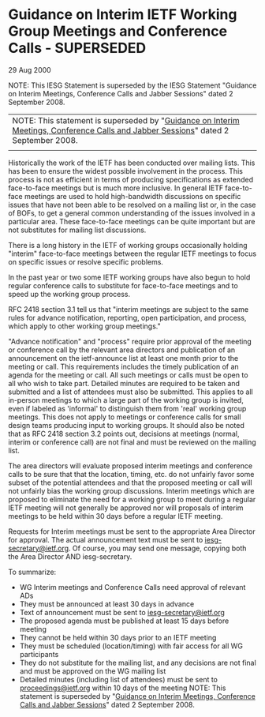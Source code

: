 Guidance on Interim IETF Working Group Meetings and Conference Calls - SUPERSEDED
=================================================================================

29 Aug 2000

NOTE: This IESG Statement is superseded by the IESG Statement "Guidance on Interim Meetings, Conference Calls and Jabber Sessions" dated 2 September 2008.



|  |
| --- |
| NOTE: This statement is superseded by "[Guidance on Interim Meetings, Conference Calls and Jabber Sessions](https://www.ietf.org/about/groups/iesg/statements/interim-meetings-guidance-2008-09-02/)" dated 2 September 2008. |
|  |

Historically the work of the IETF has been conducted over mailing lists. This has been to ensure the widest possible involvement in the process. This process is not as efficient in terms of producing specifications as extended face-to-face meetings but is much more inclusive. In general IETF face-to-face meetings are used to hold high-bandwidth discussions on specific issues that have not been able to be resolved on a mailing list or, in the case of BOFs, to get a general common understanding of the issues involved in a particular area. These face-to-face meetings can be quite important but are not substitutes for mailing list discussions. 

There is a long history in the IETF of working groups occasionally holding "interim" face-to-face meetings between the regular IETF meetings to focus on specific issues or resolve specific problems. 

In the past year or two some IETF working groups have also begun to hold regular conference calls to substitute for face-to-face meetings and to speed up the working group process. 

RFC 2418 section 3.1 tell us that "interim meetings are subject to the same rules for advance notification, reporting, open participation, and process, which apply to other working group meetings." 

"Advance notification" and "process" require prior approval of the meeting or conference call by the relevant area directors and publication of an announcement on the ietf-announce list at least one month prior to the meeting or call. This requirements includes the timely publication of an agenda for the meeting or call. All such meetings or calls must be open to all who wish to take part. Detailed minutes are required to be taken and submitted and a list of attendees must also be submitted. This applies to all in-person meetings to which a large part of the working group is invited, even if labeled as 'informal' to distinguish them from 'real' working group meetings. This does not apply to meetings or conference calls for small design teams producing input to working groups. It should also be noted that as RFC 2418 section 3.2 points out, decisions at meetings (normal, interim or conference call) are not final and must be reviewed on the mailing list. 

The area directors will evaluate proposed interim meetings and conference calls to be sure that that the location, timing, etc. do not unfairly favor some subset of the potential attendees and that the proposed meeting or call will not unfairly bias the working group discussions. Interim meetings which are proposed to eliminate the need for a working group to meet during a regular IETF meeting will not generally be approved nor will proposals of interim meetings to be held within 30 days before a regular IETF meeting. 

Requests for Interim meetings must be sent to the appropriate Area Director for approval. The actual announcement text must be sent to iesg-secretary@ietf.org. Of course, you may send one message, copying both the Area Director AND iesg-secretary. 

To summarize: 

* WG Interim meetings and Conference Calls need approval of relevant ADs
* They must be announced at least 30 days in advance
* Text of announcement must be sent to iesg-secretary@ietf.org
* The proposed agenda must be published at least 15 days before meeting
* They cannot be held within 30 days prior to an IETF meeting
* They must be scheduled (location/timing) with fair access for all WG participants
* They do not substitute for the mailing list, and any decisions are not final and must be approved on the WG mailing list
* Detailed minutes (including list of attendees) must be sent to proceedings@ietf.org within 10 days of the meeting
NOTE: This statement is superseded by "[Guidance on Interim Meetings, Conference Calls and Jabber Sessions](/about/groups/iesg/statements/interim-meetings-guidance-2008-09-02/)" dated 2 September 2008.

